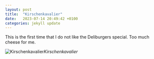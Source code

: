 ```yaml
---
layout: post
title:  "Kirschenkavalier"
date:   2023-07-14 20:49:42 +0100
categories: jekyll update
---
```


This is the first time that I do not like the Deliburgers special. Too much cheese for me.


![Kirschenkavalier](https://lh3.googleusercontent.com/pw/AIL4fc-K8EhNaRuLp_0_A7XRsk_Q36goSbYNxKraN-fFdSqXGFo8CkLlwYmT0oaRSQd-MUH_yyRJa0ZSphX4GZbo0NO4feHXHcZDO-g6YRFnXTS3OELdmfU=w2400)*Kirschenkavalier*&nbsp;



[jekyll-docs]: https://jekyllrb.com/docs/home
[jekyll-gh]:   https://github.com/jekyll/jekyll
[jekyll-talk]: https://talk.jekyllrb.com/


